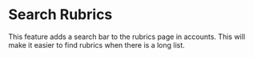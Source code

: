 # Search Rubrics

This feature adds a search bar to the rubrics page in accounts.  This will make it easier to find rubrics when there is a long list.